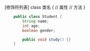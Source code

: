 [修饰符列表] class 类名 {
	// 属性
	// 方法
}

```java
	public class Student {
		String name;
		int age;
		boolean gender;

		public void study() {}
	}
```